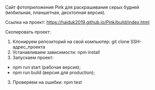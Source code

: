 ﻿Сайт фотоприложения Pink для раскрашивания серых будней (мобильная, планшетная, десктопная версия).

Ссылка на проект: https://haiduk2019.github.io/Pink/build/index.html

Скопировать проект:

1. Клонируем репозиторий на свой компьютер:
   git clone SSH-адрес_проекта
2. Устанавливаем зависимости:
   npm install
3. Запускаем проект:

- npm run start (рабочая версия);
- npm run build (версия для production);

3. Проверяем на ошибки:
   npm test
